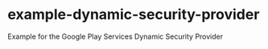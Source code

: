 example-dynamic-security-provider
=================================

Example for the Google Play Services Dynamic Security Provider
